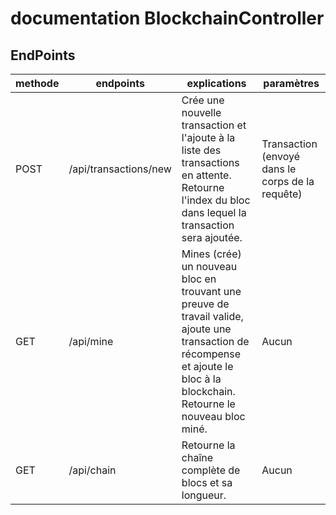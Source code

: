 # documentation BlockchainController

## EndPoints

| methode | endpoints | explications | paramètres | 
|---------|-----------|--------------|------------|
|    POST      |    /api/transactions/new       |    Crée une nouvelle transaction et l'ajoute à la liste des transactions en attente. Retourne l'index du bloc dans lequel la transaction sera ajoutée.           | Transaction (envoyé dans le corps de la requête)           |
|    GET     |     /api/mine      |       Mines (crée) un nouveau bloc en trouvant une preuve de travail valide, ajoute une transaction de récompense et ajoute le bloc à la blockchain. Retourne le nouveau bloc miné.        | Aucun           |
|   GET      |    /api/chain       |   Retourne la chaîne complète de blocs et sa longueur.           |   Aucun           |